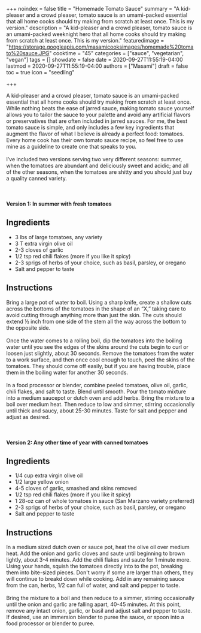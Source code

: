 +++
noindex = false
title = "Homemade Tomato Sauce"
summary = "A kid-pleaser and a crowd pleaser, tomato sauce is an umami-packed essential that all home cooks should try making from scratch at least once. This is my version."
description = "A kid-pleaser and a crowd pleaser, tomato sauce is an umami-packed weeknight hero that all home cooks should try making from scratch at least once. This is my version."
featuredimage = "https://storage.googleapis.com/masamicooksimages/homemade%20tomato%20sauce.JPG"
cooktime = "45"
categories = ["sauce", "vegetarian", "vegan"]
tags = []
showdate = false
date = 2020-09-27T11:55:19-04:00
lastmod = 2020-09-27T11:55:19-04:00
authors = ["Masami"]
draft = false
toc = true
icon = "seedling"

+++

A kid-pleaser and a crowd pleaser, tomato sauce is an umami-packed essential that all home cooks should try making from scratch at least once. While nothing beats the ease of jarred sauce, making tomato sauce yourself allows you to tailor the sauce to your palette and avoid any artificial flavors or preservatives that are often included in jarred sauces. For me, the best tomato sauce is simple, and only includes a few key ingredients that augment the flavor of what I believe is already a perfect food: tomatoes. Every home cook has their own tomato sauce recipe, so feel free to use mine as a guideline to create one that speaks to you.\
\
I’ve included two versions serving two very different seasons: summer, when the tomatoes are abundant and deliciously sweet and acidic; and all of the other seasons, when the tomatoes are shitty and you should just buy a quality canned variety.\
\
\
\
**Version 1: In summer with fresh tomatoes**
## Ingredients
- 3 lbs of large tomatoes, any variety
- 3 T extra virgin olive oil
- 2-3 cloves of garlic
- 1/2 tsp red chili flakes (more if you like it spicy)
- 2-3 sprigs of herbs of your choice, such as basil, parsley, or oregano
- Salt and pepper to taste 

## Instructions
Bring a large pot of water to boil. Using a sharp knife, create a shallow cuts across the bottoms of the tomatoes in the shape of an “X,” taking care to avoid cutting through anything more than just the skin. The cuts should extend ½ inch from one side of the stem all the way across the bottom to the opposite side.\
\
Once the water comes to a rolling boil, dip the tomatoes into the boiling water until you see the edges of the skins around the cuts begin to curl or loosen just slightly, about 30 seconds. Remove the tomatoes from the water to a work surface, and then once cool enough to touch, peel the skins of the tomatoes. They should come off easily, but if you are having trouble, place them in the boiling water for another 30 seconds.\
\
In a food processor or blender, combine peeled tomatoes, olive oil, garlic, chili flakes, and salt to taste. Blend until smooth. Pour the tomato mixture into a medium saucepot or dutch oven and add herbs. Bring the mixture to a boil over medium heat. Then reduce to low and simmer, stirring occasionally until thick and saucy, about 25-30 minutes. Taste for salt and pepper and adjust as desired.\
\
\
\
**Version 2: Any other time of year with canned tomatoes**
## Ingredients
- 1/4 cup extra virgin olive oil
- 1/2 large yellow onion
- 4-5 cloves of garlic, smashed and skins removed
- 1/2 tsp red chili flakes (more if you like it spicy)
- 1 28-oz can of whole tomatoes in sauce (San Marzano variety preferred)
- 2-3 sprigs of herbs of your choice, such as basil, parsley, or oregano
- Salt and pepper to taste

## Instructions
In a medium sized dutch oven or sauce pot, heat the olive oil over medium heat. Add the onion and garlic cloves and saute until beginning to brown lightly, about 3-4 minutes. Add the chili flakes and saute for 1 minute more. Using your hands, squish the tomatoes directly into to the pot, breaking them into bite-sized pieces. Don't worry if some are larger than others, they will continue to breakd down while cooking. Add in any remaining sauce from the can, herbs, 1/2 can full of water, and salt and pepper to taste.\
\
Bring the mixture to a boil and then reduce to a simmer, stirring occasionally until the onion and garlic are falling apart, 40-45 minutes. At this point, remove any intact onion, garlic, or basil and adjust salt and pepper to taste. If desired, use an immersion blender to puree the sauce, or spoon into a food processor or blender to puree.
